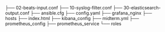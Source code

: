├── 02-beats-input.conf
├── 10-syslog-filter.conf
├── 30-elasticsearch-output.conf
├── ansible.cfg
├── config.yaml
├── grafana_nginx
├── hosts
├── index.html
├── kibana_config
├── midterm.yml
├── prometheus_config
├── prometheus_service
└── roles

